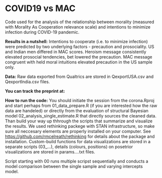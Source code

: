 # COVID19 vs MAC
Code used for the analysis of the relationship between morality (measured with Morality As Cooperation relevance scale) and intentions to minimize infection during COVID-19 pandemic.

**Results in a nutshell:**
Intentions to cooperate (i.e. to minimize infection) were predicted by two underlying factors - precaution and prosociality. US and Indian men differed in MAC scores. Heroism message consistently elevated prosocial tendencies, bet lowered the precaution. MAC message congruent with held moral intuitions elevated precaution in the US sample only. 

**Data:**
Raw data exported from Qualtrics are stored in QexportUSA.csv and QexportIndia.csv files.

**You can track the preprint at:**

**How to run the code:**
You should initiate the session from the corona.Rproj and start perhaps from 01_data_prepare.R (if you are interested how the raw data are handeled) or directly from the evaluation of structural Bayesian model 02_analysis_single_estimate.R that directly sources the cleaned data. Than build your way up thhrough the scripts that summarize and visualize the results. We used rethinking packege with STAN infrastructure, so make sure all neccesary elements are properly installed on your computer. See https://github.com/rmcelreath/rethinking for details about the package and installation. Custom-build functions for data visualizations are stored in a separate scripts (03_...), details (colours, positions) on posetrior visualizations are stored in params....txt files.

Script starting with 00 runs multiple scripst sequentially and conducts a model comparison between the single sample and varying intercepts model.

